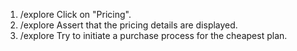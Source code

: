 1. /explore Click on "Pricing".
2. /explore Assert that the pricing details are displayed.
3. /explore Try to initiate a purchase process for the cheapest plan.